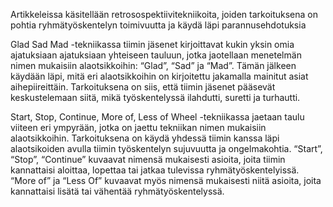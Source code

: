 Artikkeleissa käsitellään retrosospektiivitekniikoita, joiden tarkoituksena on pohtia ryhmätyöskentelyn toimivuutta ja käydä läpi parannusehdotuksia

Glad Sad Mad -tekniikassa tiimin jäsenet kirjoittavat kukin yksin omia ajatuksiaan ajatuksiaan yhteiseen tauluun, jotka jaotellaan menetelmän nimen mukaisiin alaotsikkoihin: “Glad”, “Sad” ja “Mad”. Tämän jälkeen käydään läpi, mitä eri alaotsikkoihin on kirjoitettu jakamalla mainitut asiat aihepiireittäin. Tarkoituksena on siis, että tiimin jäsenet pääsevät keskustelemaan siitä, mikä työskentelyssä ilahdutti, suretti ja turhautti.

Start, Stop, Continue, More of, Less of Wheel -tekniikassa jaetaan taulu viiteen eri ympyrään, jotka on jaettu tekniikan nimen mukaisiin alaotsikkoihin. Tarkoituksena on käydä yhdessä tiimin kanssa läpi alaotsikoiden avulla tiimin työskentelyn sujuvuutta ja ongelmakohtia. “Start”, “Stop”, “Continue” kuvaavat nimensä mukaisesti asioita, joita tiimin kannattaisi aloittaa, lopettaa tai jatkaa tulevissa ryhmätyöskentelyissä. “More of” ja “Less Of” kuvaavat myös nimensä mukaisesti niitä asioita, joita kannattaisi lisätä tai vähentää ryhmätyöskentelyssä.
